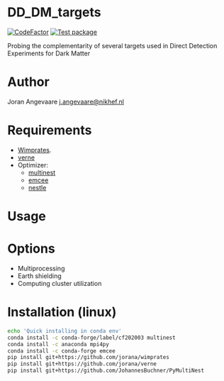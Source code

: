 # DD_DM_targets
[![CodeFactor](https://www.codefactor.io/repository/github/jorana/directdmtargets/badge)](https://www.codefactor.io/repository/github/jorana/directdmtargets)
[![Test package](https://github.com/jorana/DirectDmTargets/workflows/Test%20package/badge.svg)](https://github.com/jorana/DirectDmTargets/actions?query=workflow%3A%22Test+package%22)

Probing the complementarity of several targets used in Direct Detection Experiments for Dark Matter

# Author
Joran Angevaare <j.angevaare@nikhef.nl>

# Requirements
 - [Wimprates](https://github.com/jorana/wimprates).
 - [verne](https://github.com/jorana/verne)
 - Optimizer:
    - [multinest](https://github.com/JohannesBuchner/PyMultiNest)
    - [emcee](https://emcee.readthedocs.io/en/stable/)
    - [nestle](http://kylebarbary.com/nestle/)

# Usage

# Options
 - Multiprocessing
 - Earth shielding
 - Computing cluster utilization

# Installation (linux)
```bash
echo 'Quick installing in conda env'
conda install -c conda-forge/label/cf202003 multinest
conda install -c anaconda mpi4py
conda install -c conda-forge emcee
pip install git+https://github.com/jorana/wimprates
pip install git+https://github.com/jorana/verne
pip install git+https://github.com/JohannesBuchner/PyMultiNest
```

